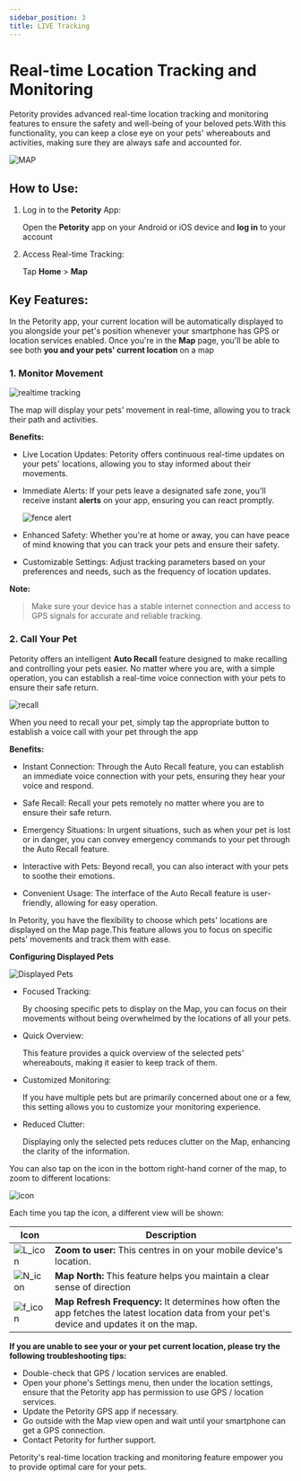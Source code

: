 ```yaml
---
sidebar_position: 3
title: LIVE Tracking
---
```


# Real-time Location Tracking and Monitoring
Petority provides advanced real-time location tracking and monitoring features to ensure the safety and well-being of your beloved pets.With this functionality, you can keep a close eye on your pets' whereabouts and activities, making sure they are always safe and accounted for.

![MAP](/img/logo.svg)

## How to Use:
1. Log in to the **Petority** App:
  
    Open the **Petority** app on your Android or iOS device and **log in** to your account
  
2. Access Real-time Tracking:
  
     Tap **Home** > **Map**
  
## Key Features:
In the Petority app, your current location will be automatically displayed to you alongside your pet's position whenever your smartphone has GPS or location services enabled. Once you're in the **Map** page, you'll be able to see both **you and your pets' current location** on a map

### 1. Monitor Movement

![realtime tracking](/img/logo.svg)

The map will display your pets' movement in real-time, allowing you to track their path and activities.

**Benefits:**

+ Live Location Updates: 
    Petority offers continuous real-time updates on your pets' locations, allowing you to stay informed about their movements.

+ Immediate Alerts: 
    If your pets leave a designated safe zone, you'll receive instant **alerts** on your app, ensuring you can react promptly.

    ![fence alert](/img/logo.svg)

+ Enhanced Safety:
    Whether you're at home or away, you can have peace of mind knowing that you can track your pets and ensure their safety.

+ Customizable Settings:
    Adjust tracking parameters based on your preferences and needs, such as the frequency of location updates.

**Note:** 

> Make sure your device has a stable internet connection and access to GPS signals for accurate and reliable tracking.

### 2. Call Your Pet

Petority offers an intelligent **Auto Recall** feature designed to make recalling and controlling your pets easier. No matter where you are, with a simple operation, you can establish a real-time voice connection with your pets to ensure their safe return.

![recall](/img/logo.svg)

When you need to recall your pet, simply tap the appropriate button to establish a voice call with your pet through the app

**Benefits:**

+ Instant Connection:
    Through the Auto Recall feature, you can establish an immediate voice connection with your pets, ensuring they hear your voice and respond.

+ Safe Recall:
    Recall your pets remotely no matter where you are to ensure their safe return.

+ Emergency Situations:
    In urgent situations, such as when your pet is lost or in danger, you can convey emergency commands to your pet through the Auto Recall feature.

+ Interactive with Pets:
    Beyond recall, you can also interact with your pets to soothe their emotions.

+ Convenient Usage:
    The interface of the Auto Recall feature is user-friendly, allowing for easy operation.

In Petority, you have the flexibility to choose which pets' locations are displayed on the Map page.This feature allows you to focus on specific pets' movements and track them with ease.

**Configuring Displayed Pets**

![Displayed Pets](/img/logo.svg)

+ Focused Tracking:

    By choosing specific pets to display on the Map, you can focus on their movements without being overwhelmed by the locations of all your pets.

+ Quick Overview:

    This feature provides a quick overview of the selected pets' whereabouts, making it easier to keep track of them.

+ Customized Monitoring:

    If you have multiple pets but are primarily concerned about one or a few, this setting allows you to customize your monitoring experience.

+ Reduced Clutter:

    Displaying only the selected pets reduces clutter on the Map, enhancing the clarity of the information.

You can also tap on the icon in the bottom right-hand corner of the map, to zoom to different locations:

![icon](/img/logo.svg)

Each time you tap the icon, a different view will be shown:

| Icon      | Description |
| ----------- | ----------- |
| ![L_icon](/img/logo.svg) | **Zoom to user:** This centres in on your mobile device's location. |
| ![N_icon](/img/logo.svg) | **Map North:** This feature helps you maintain a clear sense of direction |
| ![f_icon](/img/logo.svg) | **Map Refresh Frequency:** It determines how often the app fetches the latest location data from your pet's device and updates it on the map. |

**If you are unable to see your or your pet current location, please try the following troubleshooting tips:**

+ Double-check that GPS / location services are enabled.
+ Open your phone's Settings menu, then under the location settings, ensure that the Petority app has permission to use GPS / location services.
+ Update the Petority GPS app if necessary.
+ Go outside with the Map view open and wait until your smartphone can get a GPS connection.
+ Contact Petority for further support.

Petority's real-time location tracking and monitoring feature empower you to provide optimal care for your pets.   

